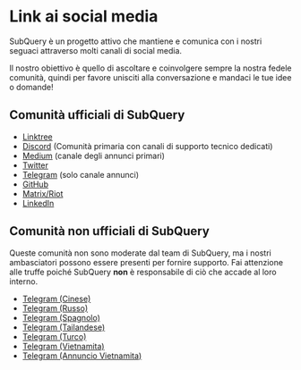 # Link ai social media

SubQuery è un progetto attivo che mantiene e comunica con i nostri seguaci attraverso molti canali di social media.

Il nostro obiettivo è quello di ascoltare e coinvolgere sempre la nostra fedele comunità, quindi per favore unisciti alla conversazione e mandaci le tue idee o domande!

## Comunità ufficiali di SubQuery

- [Linktree](https://linktr.ee/subquerynetwork)
- [Discord](https://discord.com/invite/subquery) (Comunità primaria con canali di supporto tecnico dedicati)
- [Medium](https://subquery.medium.com) (canale degli annunci primari)
- [Twitter](https://twitter.com/subquerynetwork)
- [Telegram](https://t.me/subquerynetwork) (solo canale annunci)
- [GitHub](https://github.com/subquery/)
- [Matrix/Riot](https://matrix.to/#/#subquery:matrix.org)
- [LinkedIn](https://www.linkedin.com/company/subquery)

## Comunità non ufficiali di SubQuery

Queste comunità non sono moderate dal team di SubQuery, ma i nostri ambasciatori possono essere presenti per fornire supporto. Fai attenzione alle truffe poiché SubQuery **non** è responsabile di ciò che accade al loro interno.

- [Telegram (Cinese)](https://t.me/subquerychina)
- [Telegram (Russo)](https://t.me/SubQuery_russia)
- [Telegram (Spagnolo)](https://t.me/SubQueryES)
- [Telegram (Tailandese)](https://t.me/subquerynetworkthai)
- [Telegram (Turco)](https://t.me/subquery_TR)
- [Telegram (Vietnamita)](https://t.me/subqueryvietnam)
- [Telegram (Annuncio Vietnamita)](https://t.me/subqueryannvn)
